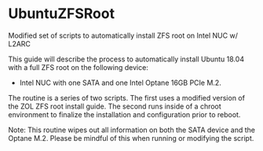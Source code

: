 # UbuntuZFSRoot
Modified set of scripts to automatically install ZFS root on Intel NUC w/ L2ARC

This guide will describe the process to automatically install Ubuntu 18.04 with a full ZFS root on the following device:

- Intel NUC with one SATA and one Intel Optane 16GB PCIe M.2.

The routine is a series of two scripts. The first uses a modified version of the ZOL ZFS root install guide. The second runs inside of a chroot environment to finalize the installation and configuration prior to reboot.

Note: This routine wipes out all information on both the SATA device and the Optane M.2. Please be mindful of this when running or modifying the script.
